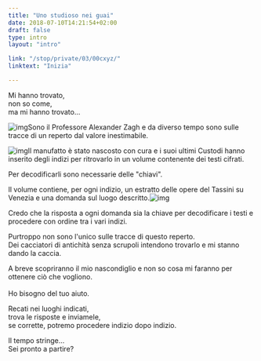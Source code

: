 ```yaml
---
title: "Uno studioso nei guai"
date: 2018-07-10T14:21:54+02:00
draft: false
type: intro
layout: "intro"

link: "/stop/private/03/00cxyz/"
linktext: "Inizia"

---
```

Mi hanno trovato,<br/>
non so come, <br/>ma mi hanno trovato...

![img](../00_img01.jpg)Sono il Professore Alexander Zagh e
da diverso tempo sono sulle tracce di un reperto dal valore inestimabile.

![img](../00_img02.jpg)Il manufatto è stato nascosto con cura e i suoi ultimi Custodi hanno inserito degli indizi per ritrovarlo in un volume contenente dei testi cifrati.

Per decodificarli sono necessarie delle "chiavi".

Il volume contiene, per ogni indizio, un estratto delle opere del Tassini su Venezia e una domanda sul luogo descritto.![img](../00_img03.jpg)

Credo che la risposta a ogni domanda sia la chiave per decodificare i testi e procedere con ordine tra i vari indizi.

Purtroppo non sono l'unico sulle tracce di questo reperto.<br/>
Dei cacciatori di antichità senza scrupoli intendono trovarlo e mi stanno dando la caccia.

A breve scopriranno il mio nascondiglio e non so cosa mi faranno per ottenere ciò che vogliono.<br/><br/>
Ho bisogno del tuo aiuto.

Recati nei luoghi indicati,<br/>
trova le risposte e inviamele,<br/>
se corrette, potremo procedere indizio dopo indizio.

Il tempo stringe...<br/>
Sei pronto a partire?
